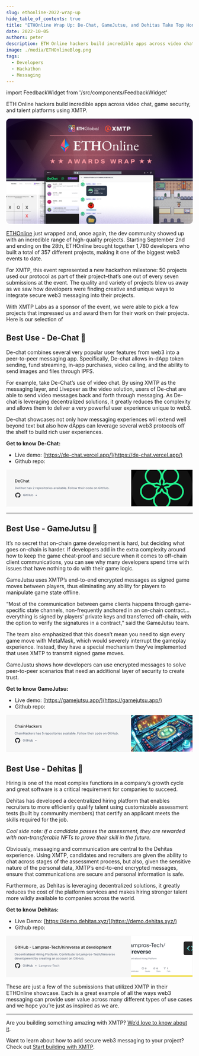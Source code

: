 ```yaml
---
slug: ethonline-2022-wrap-up
hide_table_of_contents: true
title: "ETHOnline Wrap Up: De-Chat, GameJutsu, and Dehitas Take Top Honors"
date: 2022-10-05
authors: peter
description: ETH Online hackers build incredible apps across video chat, game security, and talent platforms using XMTP.
image: ./media/ETHOnlineBlog.png
tags:
  - Developers
  - Hackathon
  - Messaging
---
```


import FeedbackWidget from '/src/components/FeedbackWidget'

ETH Online hackers build incredible apps across video chat, game security, and talent platforms using XMTP.

![ETHOnline awards wrap card](./media/ETHOnlineBlog.png)

<!--truncate-->

[ETHOnline](https://online.ethglobal.com/) just wrapped and, once again, the dev community showed up with an incredible range of high-quality projects. Starting September 2nd and ending on the 28th, ETHOnline brought together 1,780 developers who built a total of 357 different projects, making it one of the biggest web3 events to date.

For XMTP, this event represented a new hackathon milestone: 50 projects used our protocol as part of their project–that’s one out of every seven submissions at the event. The quality and variety of projects blew us away as we saw how developers were finding creative and unique ways to integrate secure web3 messaging into their projects.

With XMTP Labs as a sponsor of the event, we were able to pick a few projects that impressed us and award them for their work on their projects. Here is our selection of

## Best Use - De-Chat 🥇

De-chat combines several very popular user features from web3 into a peer-to-peer messaging app. Specifically, De-chat allows in-dApp token sending, fund streaming, in-app purchases, video calling, and the ability to send images and files through IPFS.

For example, take De-Chat’s use of video chat. By using XMTP as the messaging layer, and Livepeer as the video solution, users of De-chat are able to send video messages back and forth through messaging. As De-chat is leveraging decentralized solutions, it greatly reduces the complexity and allows them to deliver a very powerful user experience unique to web3.

De-chat showcases not only how messaging experiences will extend well beyond text but also how dApps can leverage several web3 protocols off the shelf to build rich user experiences.

**Get to know De-Chat:**

- Live demo: [https://de-chat.vercel.app/](https://de-chat.vercel.app/)
- Github repo:

[![dechat-repo-card.png](media/dechat-repo-card.png)](https://github.com/De-Chat)

---

## Best Use - GameJutsu 🥈

It’s no secret that on-chain game development is hard, but deciding what goes on-chain is harder. If developers add in the extra complexity around how to keep the game cheat-proof and secure when it comes to off-chain client communications, you can see why many developers spend time with issues that have nothing to do with their game logic.

GameJutsu uses XMTP’s end-to-end encrypted messages as signed game moves between players, thus eliminating any ability for players to manipulate game state offline.

“Most of the communication between game clients happens through game-specific state channels, non-frequently anchored in an on-chain contract…everything is signed by players' private keys and transferred off-chain, with the option to verify the signatures in a contract,” said the GameJutsu team.

The team also emphasized that this doesn’t mean you need to sign every game move with MetaMask, which would severely interrupt the gameplay experience. Instead, they have a special mechanism they’ve implemented that uses XMTP to transmit signed game moves.

GameJustu shows how developers can use encrypted messages to solve peer-to-peer scenarios that need an additional layer of security to create trust.

**Get to know GameJutsu:**

- Live demo: [https://gamejutsu.app/](https://gamejutsu.app/)
- Github repo:

[![chainhackers-repo-card.png](media/chainhackers-repo-card.png)](https://github.com/ChainHackers)

## Best Use - Dehitas 🥉

Hiring is one of the most complex functions in a company’s growth cycle and great software is a critical requirement for companies to succeed.

Dehitas has developed a decentralized hiring platform that enables recruiters to more efficiently qualify talent using customizable assessment tests (built by community members) that certify an applicant meets the skills required for the job.

_Cool side note: if a candidate passes the assessment, they are rewarded with non-transferable NFTs to prove their skill in the future._

Obviously, messaging and communication are central to the Dehitas experience. Using XMTP, candidates and recruiters are given the ability to chat across stages of the assessment process, but also, given the sensitive nature of the personal data, XMTP’s end-to-end encrypted messages, ensure that communications are secure and personal information is safe.

Furthermore, as Dehitas is leveraging decentralized solutions, it greatly reduces the cost of the platform services and makes hiring stronger talent more wildly available to companies across the world.

**Get to know Dehitas:**

- Live Demo: [https://demo.dehitas.xyz/](https://demo.dehitas.xyz/)
- Github repo:

[![dehitas-repo-card.png](media/dehitas-repo-card.png)](https://github.com/Lampros-Tech/hireverse/tree/development)

These are just a few of the submissions that utilized XMTP in their ETHOnline showcase. Each is a great example of all the ways web3 messaging can provide user value across many different types of use cases and we hope you’re just as inspired as we are.

---

Are you building something amazing with XMTP? [We’d love to know about it](https://twitter.com/xmtp_).

Want to learn about how to add secure web3 messaging to your project? Check out [Start building with XMTP](/docs/start-building).

<br/>
<FeedbackWidget />
